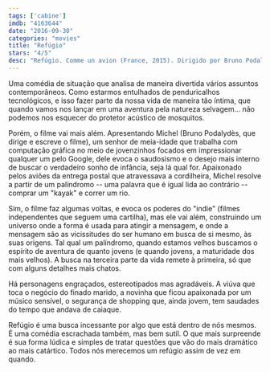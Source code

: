 ```yaml
---
tags: ['cabine']
imdb: "4163644"
date: "2016-09-30"
categories: "movies"
title: "Refúgio"
stars: "4/5"
desc: "Refúgio. Comme un avion (France, 2015). Dirigido por Bruno Podalydès. Escrito por Bruno Podalydès. Com Bruno Podalydès (Michel), Sandrine Kiberlain (Rachelle), Agnès Jaoui (Laëtitia), Vimala Pons (Mila), Denis Podalydès (Rémi), Michel Vuillermoz (Christophe), Jean-Noël Brouté (Damien), Pierre Arditi (Le pêcheur qui ressemble à Pierre Arditi), Noémie Lvovsky (la voisine Mme Pirchtate)."
---
```

Uma comédia de situação que analisa de maneira divertida vários assuntos contemporâneos. Como estarmos entulhados de penduricalhos tecnológicos, e isso fazer parte da nossa vida de maneira tão íntima, que quando vamos nos lançar em uma aventura pela natureza selvagem... não podemos nos esquecer do protetor acústico de mosquitos.

Porém, o filme vai mais além. Apresentando Michel (Bruno Podalydès, que dirige e escreve o filme), um senhor de meia-idade que trabalha com computação gráfica no meio de jovenzinhos focados em impressionar qualquer um pelo Google, dele evoca o saudosismo e o desejo mais interno de buscar o verdadeiro sonho de infância, seja lá qual for. Apaixonado pelos aviões da entrega postal que atravessava a cordilheira, Michel resolve a partir de um palíndromo -- uma palavra que é igual lida ao contrário -- comprar um "kayak" e correr um rio.

Sim, o filme faz algumas voltas, e evoca os poderes do "indie" (filmes independentes que seguem uma cartilha), mas ele vai além, construindo um universo onde a forma é usada para atingir a mensagem, e onde a mensagem são as vicissitudes do ser humano em busca de si mesmo, às suas origens. Tal qual um palíndromo, quando estamos velhos buscamos o espírito de aventura de quanto jovens (e quando jovens, a maturidade dos mais velhos). A busca na terceira parte da vida remete à primeira, só que com alguns detalhes mais chatos.

Há personagens engraçados, estereotipados mas agradáveis. A viúva que toca o negócio do finado marido, a novinha que ficou apaixonada por um músico sensível, o segurança de shopping que, ainda jovem, tem saudades do tempo que andava de caiaque.

Refúgio é uma busca incessante por algo que está dentro de nós mesmos. É uma comédia escrachada também, mas bem sutil. O que mais surpreende é sua forma lúdica e simples de tratar questões que vão do mais dramático ao mais catártico. Todos nós merecemos um refúgio assim de vez em quando.
